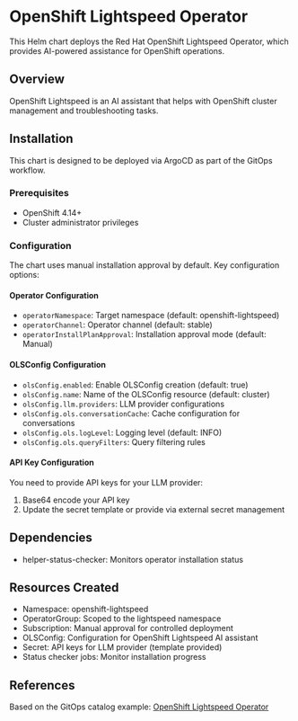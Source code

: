 # OpenShift Lightspeed Operator

This Helm chart deploys the Red Hat OpenShift Lightspeed Operator, which provides AI-powered assistance for OpenShift operations.

## Overview

OpenShift Lightspeed is an AI assistant that helps with OpenShift cluster management and troubleshooting tasks.

## Installation

This chart is designed to be deployed via ArgoCD as part of the GitOps workflow.

### Prerequisites

- OpenShift 4.14+
- Cluster administrator privileges

### Configuration

The chart uses manual installation approval by default. Key configuration options:

#### Operator Configuration
- `operatorNamespace`: Target namespace (default: openshift-lightspeed)
- `operatorChannel`: Operator channel (default: stable)
- `operatorInstallPlanApproval`: Installation approval mode (default: Manual)

#### OLSConfig Configuration
- `olsConfig.enabled`: Enable OLSConfig creation (default: true)
- `olsConfig.name`: Name of the OLSConfig resource (default: cluster)
- `olsConfig.llm.providers`: LLM provider configurations
- `olsConfig.ols.conversationCache`: Cache configuration for conversations
- `olsConfig.ols.logLevel`: Logging level (default: INFO)
- `olsConfig.ols.queryFilters`: Query filtering rules

#### API Key Configuration
You need to provide API keys for your LLM provider:
1. Base64 encode your API key
2. Update the secret template or provide via external secret management

## Dependencies

- helper-status-checker: Monitors operator installation status

## Resources Created

- Namespace: openshift-lightspeed
- OperatorGroup: Scoped to the lightspeed namespace
- Subscription: Manual approval for controlled deployment
- OLSConfig: Configuration for OpenShift Lightspeed AI assistant
- Secret: API keys for LLM provider (template provided)
- Status checker jobs: Monitor installation progress

## References

Based on the GitOps catalog example: [OpenShift Lightspeed Operator](https://github.com/sureshgaikwad/gitops-catalog/tree/main/operators/openshift-lightspeed)
